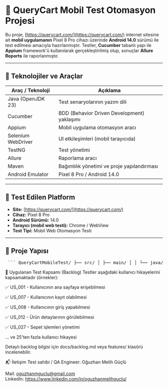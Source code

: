 # 📱 QueryCart Mobil Test Otomasyon Projesi

Bu proje, [https://querycart.com/](https://querycart.com/) internet sitesine ait **mobil uygulamanın** Pixel 8 Pro cihazı üzerinde **Android 14.0** sürümü ile test edilmesi amacıyla hazırlanmıştır. Testler, **Cucumber** tabanlı yapı ile **Appium** framework'ü kullanılarak gerçekleştirilmiş olup, sonuçlar **Allure Reports** ile raporlanmıştır.

---

## 🚀 Teknolojiler ve Araçlar

| Araç / Teknoloji       | Açıklama                              |
|------------------------|----------------------------------------|
| Java (OpenJDK 23)      | Test senaryolarının yazım dili         |
| Cucumber               | BDD (Behavior Driven Development) yaklaşımı |
| Appium                 | Mobil uygulama otomasyon aracı         |
| Selenium WebDriver     | UI etkileşimleri (mobil tarayıcıda)    |
| TestNG                 | Test yönetimi                          |
| Allure                 | Raporlama aracı                        |
| Maven                  | Bağımlılık yönetimi ve proje yapılandırması |
| Android Emulator       | Pixel 8 Pro / Android 14.0             |

---

## 📱 Test Edilen Platform

- **Site:** [https://querycart.com/](https://querycart.com/)
- **Cihaz:** Pixel 8 Pro
- **Android Sürümü:** 14.0
- **Tarayıcı (mobil web testi):** Chrome / WebView
- **Test Tipi:** Mobil Web Otomasyon Testi

---

## 📁 Proje Yapısı

<pre lang="no-highlight"> ``` QueryCartMobileTest/ ├── src/ │ ├── main/ │ │ └── java/ │ │ ├── config/ → Yapılandırma dosyaları │ │ ├── drivers/ → WebDriver yöneticileri │ │ ├── pagesApp/ → Mobil uygulama sayfa nesneleri │ │ ├── pagesBrowser/ → Tarayıcı tabanlı test sayfaları │ │ └── utilities/ → Driver, ConfigReader vb. yardımcı sınıflar │ ├── test/ │ │ └── java/ │ │ ├── stepdefinitions/ → Cucumber adım tanımları │ │ ├── runners/ → TestNG ve Cucumber runner'ları ├── resources/ │ ├── features/ → .feature dosyaları (senaryolar) │ └── config.properties → Test yapılandırmaları ├── pom.xml → Maven bağımlılık dosyası ├── testng.xml → Alternatif test konfigürasyonu ├── logs/ → Test günlük kayıtları (.log dosyaları) ├── README.md → Proje açıklamaları ve kullanım rehberi └── driversBrowser/ → Tarayıcı sürücüleri (örn. chromedriver.exe) ``` </pre>

🧭 Uygulanan Test Kapsamı (Backlog)
Testler aşağıdaki kullanıcı hikayelerini kapsamaktadır (örnekler):

✅ US_001 - Kullanıcının ana sayfaya erişebilmesi

✅ US_007 - Kullanıcının kayıt olabilmesi

✅ US_008 - Kullanıcının giriş yapabilmesi

✅ US_012 - Ürün detaylarının görülebilmesi

✅ US_027 - Sepet işlemleri yönetimi

… ve 25'ten fazla kullanıcı hikayesi

Detaylı backlog bilgisi için docs/backlog.md veya features/ klasörü incelenebilir.

📬 İletişim
Test sahibi / QA Engineer: Oğuzhan Melih Güçlü

Mail: oguzhanmguclu@gmail.com  
LinkedIn: https://www.linkedin.com/in/oguzhanmelihguclu/
